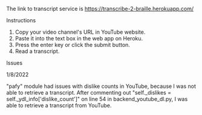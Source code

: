 The link to transcript service is https://transcribe-2-braille.herokuapp.com/

Instructions 

1. Copy your video channel's URL in YouTube website.
2. Paste it into the text box in the web app on Heroku. 
3. Press the enter key or click the submit button.
4. Read a transcript.

Issues

1/8/2022

"pafy" module had issues with dislike counts in YouTube, because I was not able to retrieve a transcript. After commenting out "self._dislikes = self._ydl_info['dislike_count']" on line 54 in backend_youtube_dl.py, I was able to retrieve a transcript from YouTube.

